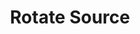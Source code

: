 ---
title: Rotate Source
description: Rotate a source
parameters:
  - name: ObsConnection
  - name: ObsScene
    type: Select
    required: true
    description: |
      Select a Scene from the drop-down
      - Can also manually type the Scene name into the box
  - name: ObsSource
    type: Select
    required: true
    description: |
      Select a Source from the drop-down
      - Can also manually type the Source name into the box
  - name: Alignment
    type: Select
    required: true
    description: |
      This shows the current alignment of the source

      - This field is not editable
  - name: Rotation
    type: Number
    required: true
    description: |
      By default, this is an `Absolute` angle with 0 being normal rotation, valid range -360 -> +360, however as transform is instant values outside -180 -> +180 will be visually the same. Negative values rotate the source counter-clockwise.
  - name: Additive
    type: Checkbox
    required: true
    description: |
      This option will make the rotation relative to its current transform rather than overwriting
variables: []
csharpMethods: []
---